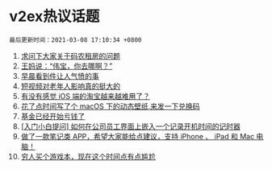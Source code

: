 # v2ex热议话题

`最后更新时间：2021-03-08 17:10:34 +0800`

1. [求问下大家关于码农租房的问题](https://www.v2ex.com/t/759510)
1. [王妈说：“伟宝，你去哪啊？”](https://www.v2ex.com/t/759427)
1. [早晨看到件让人气愤的事](https://www.v2ex.com/t/759433)
1. [短视频对老年人影响真的挺大的](https://www.v2ex.com/t/759529)
1. [有没有感觉 iOS 端的淘宝越来越难用了？](https://www.v2ex.com/t/759332)
1. [花了点时间写了个 macOS 下的动态壁纸,来发一下兑换码](https://www.v2ex.com/t/759603)
1. [基金已经开始亏钱了](https://www.v2ex.com/t/759578)
1. [[入门小白提问] 如何在公司员工界面上嵌入一个记录开机时间的记时器](https://www.v2ex.com/t/759340)
1. [做了一款笔记类 APP，希望大家能给点建议，支持 iPhone 、 iPad 和 Mac 电脑！](https://www.v2ex.com/t/759488)
1. [穷人买个游戏本，现在这个时间点有点尴尬](https://www.v2ex.com/t/759384)

